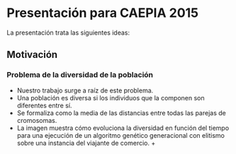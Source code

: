 # Presentación para CAEPIA 2015

La presentación trata las siguientes ideas:

## Motivación

### Problema de la diversidad de la población

- Nuestro trabajo surge a raíz de este problema.
- Una población es diversa si los individuos que la componen son diferentes entre sí.
- Se formaliza como la media de las distancias entre todas las parejas de cromosomas.
- La imagen muestra cómo evoluciona la diversidad en función del tiempo para una ejecución de un algoritmo genético generacional con elitismo sobre una instancia del viajante de comercio.
    + 
